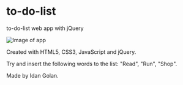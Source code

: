 # to-do-list
to-do-list web app with jQuery

![Image of app](https://i.imgur.com/5kaYhaM.png)

Created with HTML5, CSS3, JavaScript and jQuery.

Try and insert the following words to the list: "Read", "Run", "Shop".

Made by Idan Golan.
